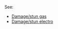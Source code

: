 See:

- [Damage/stun gas](Damage/stun_gas "wikilink")
- [Damage/stun electro](Damage/stun_electro "wikilink")